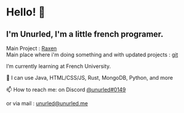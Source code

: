 # Hello! 👋

## I'm Unurled, I'm a little french programer.

Main Project : [Raxen](https://git.unurled.me/elixium/raxen)\
Main place where i'm doing something and with updated projects : [git](https://git.unurled.me/unurled)

I’m currently learning at French University.

💬 I can use  Java, HTML/CSS/JS, Rust, MongoDB, Python, and more 

📫 How to reach me: on Discord <a href="https://discordapp.com/users/369482919988690956">@unurled#0149</a>

   or via mail : <a href="mailto:unurled@unurled.me">unurled@unurled.me</a>
